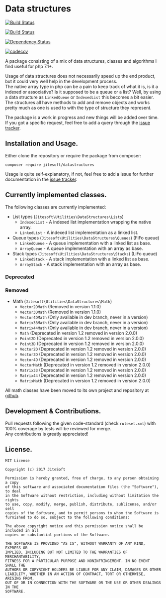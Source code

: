 # Data structures 

[![Build Status](https://img.shields.io/travis/jitesoft/php-datastructures/master.svg?label=master)](https://travis-ci.org/jitesoft/php-datastructures)  

[![Build Status](https://img.shields.io/travis/jitesoft/php-datastructures/develop.svg?label=develop)](https://travis-ci.org/jitesoft/php-datastructures)

[![Dependency Status](https://gemnasium.com/badges/github.com/jitesoft/php-datastructures.svg)](https://gemnasium.com/github.com/jitesoft/php-datastructures)

[![codecov](https://codecov.io/gh/jitesoft/php-datastructures/branch/master/graph/badge.svg)](https://codecov.io/gh/jitesoft/php-datastructures)

A package consisting of a mix of data structures, classes and algorithms I find useful for php 7.1+.  

Usage of data structures does not necessarily speed up the end product, but it could very well help in the development process.  
The native array type in php can be a pain to keep track of what it is, is it a indexed or associative? Is it supposed to be a queue or a list?
Well, by using a data structure as `LinkedQueue` or `IndexedList` this becomes a bit easier.  
The structures all have methods to add and remove objects and works pretty much as one is used to with the type of structure they represent.
  
The package is a work in progress and new things will be added over time.  
If you got a specific request, feel free to add a query through the [issue tracker](https://github.com/jitesoft/php-datastructures/issues).

## Installation and Usage.

Either clone the repository or require the package from composer:

```
composer require jitesoft/datastructures
```

Usage is quite self-explanatory, if not, feel free to add a issue for further documentation in the  [issue tracker](https://github.com/jitesoft/php-datastructures/issues).
  
## Currently implemented classes.

The following classes are currently implemented:  

* List types (`Jitesoft\Utilities\DataStructures\Lists`)
  * `IndexedList` - A indexed list implementation wrapping the native array.
  * `LinkedList`  - A indexed list implementation as a linked list.
* Queue types (`Jitesoft\Utilities\DataStructures\Queues`) (FiFo queue)
  * `LinkedQueue` - A queue implementation with a linked list as base.
  * `ArrayQueue`  - A queue implementation with an array as base.
* Stack types (`Jitesoft\Utilities\DataStructures\Stacks`) (LiFo queue)
  * `LinkedStack` - A stack implementation with a linked list as base.
  * `ArrayStack`  - A stack implementation with an array as base.

### Deprecated

### Removed

* Math (`Jitesoft\Utilities\DataStructures\Math`)
    * `Vector2DMath` (Removed in version 1.1.0)
    * `Vector3DMath` (Removed in version 1.1.0)
    * `Vector4DMath` (Only available in dev branch, never in a version)
    * `Matrix33Math` (Only available in dev branch, never in a version)
    * `Matrix44Math` (Only available in dev branch, never in a version)
    * `Math`         (Deprecated in version 1.2 removed in version 2.0.0)
    * `Point2D`      (Deprecated in version 1.2 removed in version 2.0.0)
    * `Point3D`      (Deprecated in version 1.2 removed in version 2.0.0)
    * `Vector2D`     (Deprecated in version 1.2 removed in version 2.0.0)
    * `Vector3D`     (Deprecated in version 1.2 removed in version 2.0.0)
    * `Vector4D`     (Deprecated in version 1.2 removed in version 2.0.0)
    * `VectorMath`   (Deprecated in version 1.2 removed in version 2.0.0)
    * `Matrix33`     (Deprecated in version 1.2 removed in version 2.0.0)
    * `Matrix44`     (Deprecated in version 1.2 removed in version 2.0.0)
    * `MatrixMath`   (Deprecated in version 1.2 removed in version 2.0.0)

All math classes have been moved to its own project and repository at [github](https://github.com/jitesoft/php-math).

## Development & Contributions.

Pull requests following the given code-standard (check `ruleset.xml`) with 100% coverage by tests will be reviewed for merge.  
Any contributions is greatly appreciated!

## License.

```text
MIT License

Copyright (c) 2017 JiteSoft

Permission is hereby granted, free of charge, to any person obtaining a copy
of this software and associated documentation files (the "Software"), to deal
in the Software without restriction, including without limitation the rights
to use, copy, modify, merge, publish, distribute, sublicense, and/or sell
copies of the Software, and to permit persons to whom the Software is
furnished to do so, subject to the following conditions:

The above copyright notice and this permission notice shall be included in all
copies or substantial portions of the Software.

THE SOFTWARE IS PROVIDED "AS IS", WITHOUT WARRANTY OF ANY KIND, EXPRESS OR
IMPLIED, INCLUDING BUT NOT LIMITED TO THE WARRANTIES OF MERCHANTABILITY,
FITNESS FOR A PARTICULAR PURPOSE AND NONINFRINGEMENT. IN NO EVENT SHALL THE
AUTHORS OR COPYRIGHT HOLDERS BE LIABLE FOR ANY CLAIM, DAMAGES OR OTHER
LIABILITY, WHETHER IN AN ACTION OF CONTRACT, TORT OR OTHERWISE, ARISING FROM,
OUT OF OR IN CONNECTION WITH THE SOFTWARE OR THE USE OR OTHER DEALINGS IN THE
SOFTWARE.
```
